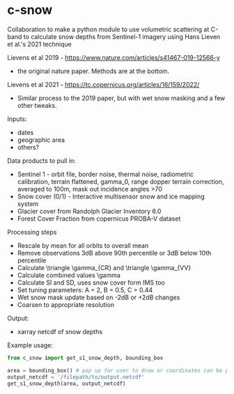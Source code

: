 # c-snow
Collaboration to make a python module to use volumetric scattering at C-band to calculate snow depths from Sentinel-1 imagery using Hans Lieven et al.'s 2021 technique

Lievens et al 2019 - https://www.nature.com/articles/s41467-019-12566-y
- the original nature paper. Methods are at the bottom.

Lievens et al 2021 - https://tc.copernicus.org/articles/16/159/2022/
- Similar process to the 2019 paper, but with wet snow masking and a few other tweaks.

Inputs: 
- dates 
- geographic area
- others?

Data products to pull in:
- Sentinel 1 - orbit file, border noise, thermal noise, radiometric calibration, terrain flattened, gamma_0, range dopper terrain correction, averaged to 100m, mask out incidence angles >70
- Snow cover (0/1) - Interactive multisensor snow and ice mapping system
- Glacier cover from Randolph Glacier Inventory 6.0
- Forest Cover Fraction from copernicus PROBA-V dataset

Processing steps
- Rescale by mean for all orbits to overall mean
- Remove observations 3dB above 90th percentile or 3dB below 10th percentile
- Calculate \triangle \gamma_{CR} and \triangle \gamma_{VV}
- Calculate combined values \gamma
- Calculate SI and SD, uses snow cover form IMS too
- Set tuning parameters: A = 2, B = 0.5, C = 0.44
- Wet snow mask update based on -2dB or +2dB changes
- Coarsen to appropriate resolution

Output: 
- xarray netcdf of snow depths

Example usage:

```python
from c_snow import get_s1_snow_depth, bounding_box

area = bounding_box() # pop up for user to draw or coordinates can be provided with bounding_box(lower_left, upper_left, upper_right, lower_right)
output_netcdf = '/filepath/to/output.netcdf'
get_s1_snow_depth(area, output_netcdf)
```

